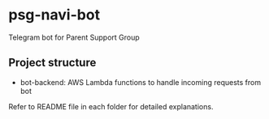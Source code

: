# psg-navi-bot
Telegram bot for Parent Support Group

## Project structure

- bot-backend: AWS Lambda functions to handle incoming requests from bot

Refer to README file in each folder for detailed explanations.
